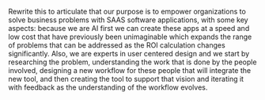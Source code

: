 Rewrite this to articulate that our purpose is to empower organizations to solve business problems with SAAS software applications, with some key aspects: because we are AI first we can create these apps at a speed and low cost that have previously been unimaginable which expands the range of problems that can be addressed as the ROI calculation changes significantly.  Also, we are experts in user centered design and we start by researching the problem, understanding the work that is done by the people involved, designing a new workflow for these people that will integrate the new tool, and then creating the tool to support that vision and iterating it with feedback as the understanding of the workflow evolves.